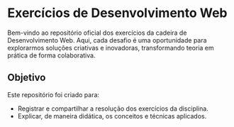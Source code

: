 # Exercícios de Desenvolvimento Web

Bem-vindo ao repositório oficial dos exercícios da cadeira de Desenvolvimento Web. Aqui, cada desafio é uma oportunidade para explorarmos soluções criativas e inovadoras, transformando teoria em prática de forma colaborativa.

## Objetivo

Este repositório foi criado para:
- Registrar e compartilhar a resolução dos exercícios da disciplina.
- Explicar, de maneira didática, os conceitos e técnicas aplicados.
